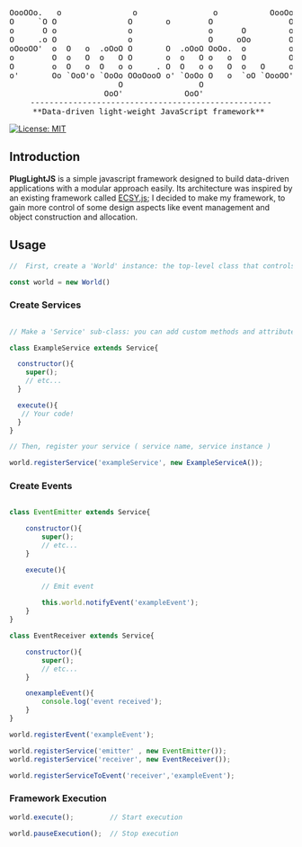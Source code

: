<div align="center">
<pre>
OooOOo.   o               o                o           OooOoo .oOOOo.  
O     `O O               O       o        O                O  o     o  
o      O o               o                o      O         o  O.       
O     .o O               o                O     oOo        O   `OOoo.  
oOooOO'  o  O   o  .oOoO O       O  .oOoO OoOo.  o         o        `O 
o        O  o   O  o   O O       o  o   O o   o  O         O         o 
O        o  O   o  O   o o     . O  O   o o   O  o   O     o  O.    .O 
o'       Oo `OoO'o `OoOo OOoOooO o' `OoOo O   o  `oO `OooOO'   `oooO'  
                       O                O                              
                    OoO'             OoO'                              
---------------------------------------------------
**Data-driven light-weight JavaScript framework** 
</pre>
</div>

[![License: MIT](https://img.shields.io/badge/License-MIT-yellow.svg)](https://opensource.org/licenses/MIT)



                                                
<h2><b>Introduction</b></h2>
<p>
  <b>PlugLightJS</b> is a simple javascript framework designed to build data-driven applications with a modular approach easily. Its architecture was inspired by an    existing framework called <a href="https://github.com/ecsyjs/ecsy">ECSY.js</a>; I decided to make my framework, to gain more control of some design aspects like event management and object construction and allocation.
</p>
<h2>Usage</h2>

```js
//  First, create a 'World' instance: the top-level class that controls the framework components

const world = new World()
```
### Create Services

```js

// Make a 'Service' sub-class: you can add custom methods and attributes

class ExampleService extends Service{

  constructor(){
    super();
    // etc...
  }

  execute(){
   // Your code!
  }
}

// Then, register your service ( service name, service instance )

world.registerService('exampleService', new ExampleServiceA());

```

### Create Events

```js

class EventEmitter extends Service{

    constructor(){
        super();
        // etc...
    }

    execute(){

        // Emit event
        
        this.world.notifyEvent('exampleEvent');
    }
}

class EventReceiver extends Service{

    constructor(){
        super();
        // etc...
    }

    onexampleEvent(){
        console.log('event received');
    }
}

world.registerEvent('exampleEvent');

world.registerService('emitter' , new EventEmitter());
world.registerService('receiver', new EventReceiver());

world.registerServiceToEvent('receiver','exampleEvent');

```

### Framework Execution

```js
world.execute();         // Start execution
```
```js
world.pauseExecution();  // Stop execution
```


